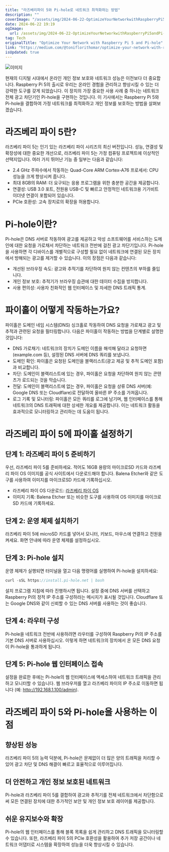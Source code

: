 ```yaml
---
title: "라즈베리파이 5와 Pi-hole로 네트워크 최적화하는 방법"
description: ""
coverImage: "/assets/img/2024-06-22-OptimizeYourNetworkwithRaspberryPi5andPi-hole_0.png"
date: 2024-06-22 19:19
ogImage: 
  url: /assets/img/2024-06-22-OptimizeYourNetworkwithRaspberryPi5andPi-hole_0.png
tag: Tech
originalTitle: "Optimize Your Network with Raspberry Pi 5 and Pi-hole"
link: "https://medium.com/@toniflorithomar/optimize-your-network-with-raspberry-pi-5-and-pi-hole-11cd6729e67c"
isUpdated: true
---
```







![이미지](/assets/img/2024-06-22-OptimizeYourNetworkwithRaspberryPi5andPi-hole_0.png)

현재의 디지털 시대에서 온라인 개인 정보 보호와 네트워크 성능은 이전보다 더 중요합니다. Raspberry Pi 5의 출시로 우리는 온라인 경험을 관리하고 향상시킬 수 있는 더 강력한 도구를 갖게 되었습니다. 이 장치의 가장 중요한 사용 사례 중 하나는 네트워크 전체 광고 차단기인 Pi-hole을 구현하는 것입니다. 이 기사에서는 Raspberry Pi 5와 Pi-hole을 결합하여 가정 네트워크를 최적화하고 개인 정보를 보호하는 방법을 살펴보겠습니다.

# 라즈베리 파이 5란?

라즈베리 파이 5는 인기 있는 라즈베리 파이 시리즈의 최신 버전입니다. 성능, 연결성 및 확장성에 대한 중요한 개선으로, 라즈베리 파이 5는 가정 컴퓨팅 프로젝트에 이상적인 선택지입니다. 여러 가지 뛰어난 기능 중 일부는 다음과 같습니다:


<div class="content-ad"></div>

- 2.4 GHz 주파수에서 작동하는 Quad-Core ARM Cortex-A76 프로세서: CPU 성능을 크게 향상시켜 줍니다.
- 최대 8GB의 RAM: 더 요구되는 응용 프로그램을 위한 충분한 공간을 제공합니다.
- 연결성: USB 3.0 포트, 전원용 USB-C 및 빠르고 안정적인 네트워크용 기가비트 이더넷 연결이 포함되어 있습니다.
- PCIe 호환성: 고속 장치로의 확장을 허용합니다.

# Pi-hole이란?

Pi-hole은 DNS 서버로 작동하여 광고를 제공하고 악성 소프트웨어를 서비스하는 도메인에 대한 요청을 가로채서 차단하는 네트워크 전반에 걸친 광고 차단기입니다. Pi-hole을 사용하면 각 디바이스를 개별적으로 구성할 필요 없이 네트워크에 연결된 모든 장치에서 방해되는 광고를 제거할 수 있습니다. 이의 장점은 다음과 같습니다:

- 개선된 브라우징 속도: 광고와 추적기를 차단하여 원치 않는 컨텐츠의 부하를 줄입니다.
- 개인 정보 보호: 추적기가 브라우징 습관에 대한 데이터 수집을 방지합니다.
- 사용 편의성: 사용자 친화적인 웹 인터페이스 및 자세한 DNS 트래픽 통계.

<div class="content-ad"></div>

# 파이홀이 어떻게 작동하는가요?

파이홀은 도메인 네임 시스템(DNS) 싱크홀로 작동하여 DNS 요청을 가로채고 광고 및 추적과 관련된 요청을 필터링합니다. 다음은 파이홀이 작동하는 방법을 단계별로 설명한 것입니다:

- DNS 가로채기: 네트워크의 장치가 도메인 이름을 해석해 달라고 요청하면(example.com 등), 설정된 DNS 서버에 DNS 쿼리를 보냅니다.
- 도메인 확인: 파이홀은 요청된 도메인을 블랙리스트(광고 제공 및 추적 도메인 포함)과 비교합니다.
- 차단: 도메인이 블랙리스트에 있는 경우, 파이홀은 요청을 차단하여 원치 않는 콘텐츠가 로드되는 것을 막습니다.
- 전달: 도메인이 블랙리스트에 없는 경우, 파이홀은 요청을 상류 DNS 서버(예: Google DNS 또는 Cloudflare)로 전달하여 올바른 IP 주소를 가져옵니다.
- 로그 기록 및 모니터링: 파이홀은 모든 쿼리를 로그에 남기며, 웹 인터페이스를 통해 네트워크의 DNS 트래픽에 대한 상세한 개요를 제공합니다. 이는 네트워크 활동을 효과적으로 모니터링하고 관리하는 데 도움이 됩니다.

# 라즈베리 파이 5에 파이홀 설정하기

<div class="content-ad"></div>

## 단계 1: 라즈베리 파이 5 준비하기

우선, 라즈베리 파이 5를 준비하세요. 적어도 16GB 용량의 마이크로SD 카드와 라즈베리 파이 OS 이미지를 공식 사이트에서 다운로드해야 합니다. Balena Etcher와 같은 도구를 사용하여 이미지를 마이크로SD 카드에 기록하십시오.

- 라즈베리 파이 OS 다운로드: [라즈베리 파이 OS](https://www.raspberrypi.org/software/)
- 이미지 기록: Balena Etcher 또는 비슷한 도구를 사용하여 OS 이미지를 마이크로SD 카드에 기록하세요.

## 단계 2: 운영 체제 설치하기

<div class="content-ad"></div>

라즈베리 파이 5에 microSD 카드를 넣어서 모니터, 키보드, 마우스에 연결하고 전원을 켜세요. 화면 안내에 따라 운영 체제를 설정하십시오.

## 단계 3: Pi-hole 설치

운영 체제가 실행되면 터미널을 열고 다음 명령어를 실행하여 Pi-hole을 설치하세요:

```js
curl -sSL https://install.pi-hole.net | bash
```  

<div class="content-ad"></div>

설치 프로그램 지침에 따라 진행하시면 됩니다. 설정 중에 DNS 서버를 선택하고 Raspberry Pi의 정적 IP 주소를 구성하라는 메시지가 표시될 것입니다. Cloudflare 또는 Google DNS와 같이 신뢰할 수 있는 DNS 서버를 사용하는 것이 좋습니다.

## 단계 4: 라우터 구성

Pi-hole을 네트워크 전반에 사용하려면 라우터를 구성하여 Raspberry Pi의 IP 주소를 기본 DNS 서버로 사용하십시오. 이렇게 하면 네트워크의 장치에서 온 모든 DNS 요청이 Pi-hole을 통과하게 됩니다.

## 단계 5: Pi-hole 웹 인터페이스 접속

<div class="content-ad"></div>

설정을 완료한 후에는 Pi-hole의 웹 인터페이스에 액세스하여 네트워크 트래픽을 관리하고 모니터할 수 있습니다. 웹 브라우저를 열고 라즈베리 파이의 IP 주소로 이동하면 됩니다 (예: http://192.168.1.100/admin).

# 라즈베리 파이 5와 Pi-hole을 사용하는 이점

## 향상된 성능

라즈베리 파이 5의 능력 덕분에, Pi-hole은 문제없이 더 많은 양의 트래픽을 처리할 수 있어 광고 차단 및 DNS 해결이 빠르고 효율적으로 이루어집니다.

<div class="content-ad"></div>

## 더 안전하고 개인 정보 보호된 네트워크

Pi-hole과 라즈베리 파이 5를 결합하여 광고와 추적기를 전체 네트워크에서 차단함으로써 모든 연결된 장치에 대한 추가적인 보안 및 개인 정보 보호 레이어를 제공합니다.

## 쉬운 유지보수와 확장

Pi-hole의 웹 인터페이스를 통해 블록 목록을 쉽게 관리하고 DNS 트래픽을 모니터링할 수 있습니다. 또한, 라즈베리 파이 5의 PCIe 호환성을 활용하여 추가 저장 공간이나 네트워크 어댑터로 시스템을 확장하여 성능을 더욱 향상시킬 수 있습니다.